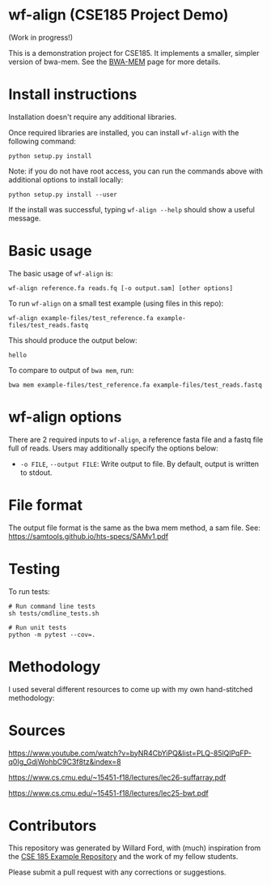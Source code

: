 # wf-align (CSE185 Project Demo)

(Work in progress!)

This is a demonstration project for CSE185. It implements a smaller, simpler version of bwa-mem. See the [BWA-MEM](https://bio-bwa.sourceforge.net/bwa.shtml) page for more details.

# Install instructions

Installation doesn't require any additional libraries.

Once required libraries are installed, you can install `wf-align` with the following command:

```
python setup.py install
```

Note: if you do not have root access, you can run the commands above with additional options to install locally:
```
python setup.py install --user
```

If the install was successful, typing `wf-align --help` should show a useful message.

# Basic usage

The basic usage of `wf-align` is:

```
wf-align reference.fa reads.fq [-o output.sam] [other options]
```

To run `wf-align` on a small test example (using files in this repo):
```
wf-align example-files/test_reference.fa example-files/test_reads.fastq 
```

This should produce the output below:
```
hello
```

To compare to output of `bwa mem`, run:
```
bwa mem example-files/test_reference.fa example-files/test_reads.fastq
```

# wf-align options

There are 2 required inputs to `wf-align`, a reference fasta file and a fastq file full of reads. Users may additionally specify the options below:

* `-o FILE`, `--output FILE`: Write output to file. By default, output is written to stdout.

# File format

The output file format is the same as the bwa mem method, a sam file. See: https://samtools.github.io/hts-specs/SAMv1.pdf

# Testing

To run tests:
```
# Run command line tests
sh tests/cmdline_tests.sh

# Run unit tests
python -m pytest --cov=.
```

# Methodology

I used several different resources to come up with my own hand-stitched methodology:

# Sources

https://www.youtube.com/watch?v=byNR4CbYiPQ&list=PLQ-85lQlPqFP-q0Ig_GdjWohbC9C3f8tz&index=8

https://www.cs.cmu.edu/~15451-f18/lectures/lec26-suffarray.pdf

https://www.cs.cmu.edu/~15451-f18/lectures/lec25-bwt.pdf

# Contributors

This repository was generated by Willard Ford, with (much) inspiration from the [CSE 185 Example Repository](https://github.com/gymreklab/cse185-demo-project#readme) and the work of my fellow students.

Please submit a pull request with any corrections or suggestions.